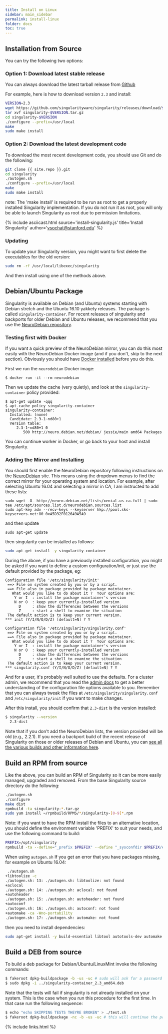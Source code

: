 ```yaml
---
title: Install on Linux
sidebar: main_sidebar
permalink: install-linux
folder: docs
toc: true
---
```


## Installation from Source

You can try the following two options:

### Option 1: Download latest stable release
You can always download the latest tarball release from <a href="{{ site.repo }}/releases" target="_blank">Github</a>

For example, here is how to download version `2.3` and install:

```bash
VERSION=2.3
wget https://github.com/singularityware/singularity/releases/download/$VERSION/singularity-$VERSION.tar.gz
tar xvf singularity-$VERSION.tar.gz
cd singularity-$VERSION
./configure --prefix=/usr/local
make
sudo make install
```

### Option 2: Download the latest development code
To download the most recent development code, you should use Git and do the following:

```bash
git clone {{ site.repo }}.git
cd singularity
./autogen.sh
./configure --prefix=/usr/local
make
sudo make install
```

note: The 'make install' is required to be run as root to get a properly installed Singularity implementation. If you do not run it as root, you will only be able to launch Singularity as root due to permission limitations.

{% include asciicast.html source='install-singularity.js' title='Install Singularity' author='vsochat@stanford.edu' %}


### Updating

To update your Singularity version, you might want to first delete the executables for the old version:

```bash
sudo rm -rf /usr/local/libexec/singularity
```
And then install using one of the methods above.



## Debian/Ubuntu Package
Singularity is available on Debian (and Ubuntu) systems starting with Debian stretch and the Ubuntu 16.10 yakkety releases. The package is called `singularity-container`.  For recent releases of singularity and backports for older Debian and Ubuntu releases, we recommend that you use the <a href="http://neuro.debian.net" target="_blank">NeuroDebian repository</a>.

### Testing first with Docker
If you want a quick preview of the NeuroDebian mirror, you can do this most easily with the NeuroDebian Docker image (and if you don't, skip to the next section). Obviously you should have <a href="https://docs.docker.com/engine/installation/linux/ubuntu/" target="_blank">Docker installed</a> before you do this.

First we run the `neurodebian` Docker image:

```
$ docker run -it --rm neurodebian
```

Then we update the cache (very quietly), and look at the `singularity-container` policy provided:

```
$ apt-get update -qqq
$ apt-cache policy singularity-container
singularity-container:
  Installed: (none)
  Candidate: 2.3-1~nd80+1
  Version table:
     2.3-1~nd80+1 0
        500 http://neuro.debian.net/debian/ jessie/main amd64 Packages
```

You can continue worker in Docker, or go back to your host and install Singularity.

### Adding the Mirror and Installing
You should first enable the NeuroDebian repository following instructions on the <a href="http://neuro.debian.net" target="_blank">NeuroDebian</a> site. This means using the dropdown menus to find the correct mirror for your operating system and location. For example, after selecting Ubuntu 16.04 and selecting a mirror in CA, I am instructed to add these lists:

```
sudo wget -O- http://neuro.debian.net/lists/xenial.us-ca.full | sudo tee /etc/apt/sources.list.d/neurodebian.sources.list
sudo apt-key adv --recv-keys --keyserver hkp://pool.sks-keyservers.net:80 0xA5D32F012649A5A9
```

and then update

```
sudo apt-get update
```

then singularity can be installed as follows:

```bash
sudo apt-get install -y singularity-container
```

During the above, if you have a previously installed configuration, you might be asked if you want to define a custom configuration/init, or just use the default provided by the package, eg:

```
Configuration file '/etc/singularity/init'
 ==> File on system created by you or by a script.
 ==> File also in package provided by package maintainer.
   What would you like to do about it ?  Your options are:
    Y or I  : install the package maintainer's version
    N or O  : keep your currently-installed version
      D     : show the differences between the versions
      Z     : start a shell to examine the situation
 The default action is to keep your current version.
*** init (Y/I/N/O/D/Z) [default=N] ? Y

Configuration file '/etc/singularity/singularity.conf'
 ==> File on system created by you or by a script.
 ==> File also in package provided by package maintainer.
   What would you like to do about it ?  Your options are:
    Y or I  : install the package maintainer's version
    N or O  : keep your currently-installed version
      D     : show the differences between the versions
      Z     : start a shell to examine the situation
 The default action is to keep your current version.
*** singularity.conf (Y/I/N/O/D/Z) [default=N] ? Y
```

And for a user, it's probably well suited to use the defaults. For a cluster admin, we recommend that you read the <a href="/docs-config">admin docs</a> to get a better understanding of the configuration file options available to you. Remember that you can always tweak the files at `/etc/singularity/singularity.conf` and `/etc/singularity/init` if you want to make changes.

After this install, you should confirm that `2.3-dist` is the version installed:

```bash
$ singularity --version
  2.3-dist
```

Note that if you don't add the NeuroDebian lists, the version provided will be old (e.g., 2.2.1). If you need a backport build of the recent release of Singularity on those or older releases of Debian and Ubuntu, you can <a href="http://neuro.debian.net/pkgs/singularity-container.html" target="_blank">see all the various builds and other information here</a>.


## Build an RPM from source
Like the above, you can build an RPM of Singularity so it can be more easily managed, upgraded and removed. From the base Singularity source directory do the following:

```bash
./autogen.sh
./configure
make dist
rpmbuild -ta singularity-*.tar.gz
sudo yum install ~/rpmbuild/RPMS/*/singularity-[0-9]*.rpm
```

Note: if you want to have the RPM install the files to an alternative location, you should define the environment variable 'PREFIX' to suit your needs, and use the following command to build:

```bash
PREFIX=/opt/singularity
rpmbuild -ta --define="_prefix $PREFIX" --define "_sysconfdir $PREFIX/etc" --define "_defaultdocdir $PREFIX/share" singularity-*.tar.gz
```

When using `autogen.sh` If you get an error that you have packages missing, for example on Ubuntu 16.04:

```bash
 ./autogen.sh
+libtoolize -c
./autogen.sh: 13: ./autogen.sh: libtoolize: not found
+aclocal
./autogen.sh: 14: ./autogen.sh: aclocal: not found
+autoheader
./autogen.sh: 15: ./autogen.sh: autoheader: not found
+autoconf
./autogen.sh: 16: ./autogen.sh: autoconf: not found
+automake -ca -Wno-portability
./autogen.sh: 17: ./autogen.sh: automake: not found
```

then you need to install dependencies:


```bash
sudo apt-get install -y build-essential libtool autotools-dev automake autoconf
```

## Build a DEB from source

To build a deb package for Debian/Ubuntu/LinuxMint invoke the following commands:

```bash
$ fakeroot dpkg-buildpackage -b -us -uc # sudo will ask for a password to run the tests
$ sudo dpkg -i ../singularity-container_2.3_amd64.deb
```
 
Note that the tests will fail if singularity is not already installed on your system. This is the case when you run this procedure for the first time.
In that case run the following sequence:

```bash
$ echo "echo SKIPPING TESTS THEYRE BROKEN" > ./test.sh
$ fakeroot dpkg-buildpackage -nc -b -us -uc # this will continue the previous build without an initial 'make clean'
```

{% include links.html %}
